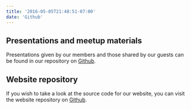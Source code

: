 ```yaml
---
title: '2016-05-05T21:48:51-07:00'
date: 'Github'
---
```


## Presentations and meetup materials

Presentations given by our members and those shared by our guests can be found in our repository on [Github](https://github.com/rladies/meetup-presentations_kansas-city). 

## Website repository

If you wish to take a look at the source code for our website, you can visit the website repository on [Github](https://github.com/rladies/rladies-kansas-city-website).


